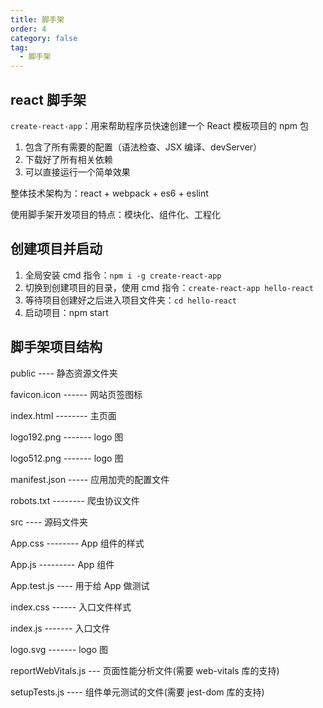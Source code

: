 ```yaml
---
title: 脚手架
order: 4
category: false
tag:
  - 脚手架
---
```


## react 脚手架

`create-react-app`：用来帮助程序员快速创建一个 React 模板项目的 npm 包

1. 包含了所有需要的配置（语法检查、JSX 编译、devServer）
2. 下载好了所有相关依赖
3. 可以直接运行一个简单效果

整体技术架构为：react + webpack + es6 + eslint

使用脚手架开发项目的特点：模块化、组件化、工程化

## 创建项目并启动

1. 全局安装 cmd 指令：`npm i -g create-react-app`
2. 切换到创建项目的目录，使用 cmd 指令：`create-react-app hello-react`
3. 等待项目创建好之后进入项目文件夹：`cd hello-react`
4. 启动项目：npm start

## 脚手架项目结构

public ---- 静态资源文件夹

favicon.icon ------ 网站页签图标

index.html -------- 主页面

logo192.png ------- logo 图

logo512.png ------- logo 图

manifest.json ----- 应用加壳的配置文件

robots.txt -------- 爬虫协议文件

src ---- 源码文件夹

App.css -------- App 组件的样式

App.js --------- App 组件

App.test.js ---- 用于给 App 做测试

index.css ------ 入口文件样式

index.js ------- 入口文件

logo.svg ------- logo 图

reportWebVitals.js --- 页面性能分析文件(需要 web-vitals 库的支持)

setupTests.js ---- 组件单元测试的文件(需要 jest-dom 库的支持)